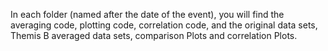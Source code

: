 In each folder (named after the date of the event), you will find the averaging code, plotting code, correlation code, and the original data sets, Themis B averaged data sets, comparison Plots and correlation Plots. 
